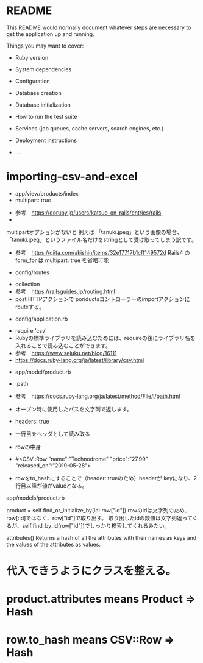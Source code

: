 # README

This README would normally document whatever steps are necessary to get the
application up and running.

Things you may want to cover:

* Ruby version

* System dependencies

* Configuration

* Database creation

* Database initialization

* How to run the test suite

* Services (job queues, cache servers, search engines, etc.)

* Deployment instructions

* ...
# importing-csv-and-excel

* app/view/products/index
* multipart: true
- 参考　https://doruby.jp/users/katsuo_on_rails/entries/rails_
-
multipartオプションがないと
例えば
「tanuki.jpeg」という画像の場合、
「tanuki.jpeg」というファイル名だけをstringとして受け取ってしまう訳です。

- 参考　https://qiita.com/akishin/items/32e17717b1cff149572d
Rails4 の form_for は multipart: true を省略可能

* config/routes
- collection
- 参考　https://railsguides.jp/routing.html
- post HTTPアクションで poriductsコントローラーのimportアクションにrouteする。

* config/application.rb
- require 'csv'
- Rubyの標準ライブラリを読み込むためには、requireの後にライブラリ名を入れることで読み込むことができます。
- 参考　https://www.sejuku.net/blog/16111
- https://docs.ruby-lang.org/ja/latest/library/csv.html


* app/model/product.rb
- .path
- 参考　https://docs.ruby-lang.org/ja/latest/method/File/i/path.html
- オープン時に使用したパスを文字列で返します。

- headers: true
- 一行目をヘッダとして読み取る

- rowの中身
- #<CSV::Row "name":"Technodrome" "price":"27.99" "released_on":"2019-05-28">
- rowをto_hashにすることで（header: trueのため）headerが keyになり、2行目以降が値がvalueとなる。

app/models/product.rb

product = self.find_or_initialize_by(id: row["id"])
rowのidは文字列のため、row[:id]ではなく、row["id"]で取り出す。
取り出したidの数値は文字列返ってくるが、self.find_by_id(row["id"])でしっかり検索してくれるみたい。

attributes()
Returns a hash of all the attributes with their names as keys and the values of the attributes as values.

# 代入できうようにクラスを整える。
# product.attributes means Product => Hash
# row.to_hash means CSV::Row => Hash
